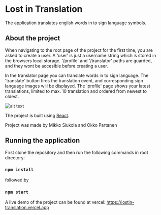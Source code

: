 # Lost in Translation
The application translates english words in to sign language symbols.

## About the project
When navigating to the root page of the project for the first time, you are asked to create a user.
A 'user' is just a username string which is stored in the browsers local storage. '/profile' and '/translator' paths are guarded,
and they wont be accesible before creating a user.

In the translator page you can translate words in to sign language. The 'translate' button fires the translation event, and corresponding sign language images will be displayed.
The 'profile' page shows your latest translations, limited to max. 10 translation and ordered from newest to oldest.

![alt text](https://i.imgur.com/XKkpyiJ.png)

The project is built using [React](https://reactjs.org).

Project was made by Mikko Siukola and Okko Partanen

## Running the application
First clone the repository and then run the following commands in root directory:
### `npm install`
followed by
### `npm start`

A live demo of the project can be found at vercel:
https://lostin-translation.vercel.app
